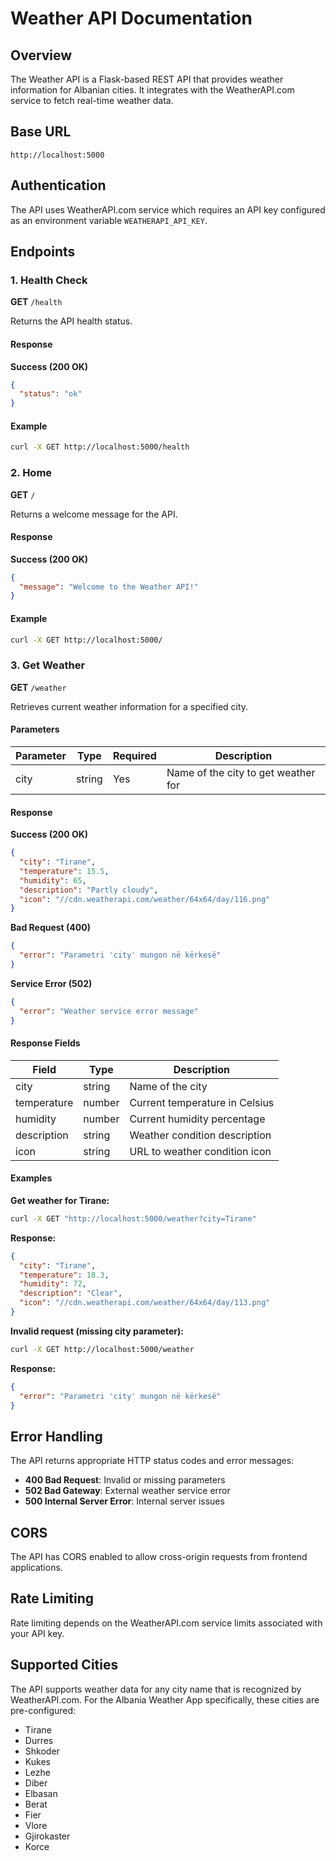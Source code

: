# Weather API Documentation

## Overview

The Weather API is a Flask-based REST API that provides weather information for Albanian cities. It integrates with the WeatherAPI.com service to fetch real-time weather data.

## Base URL

```
http://localhost:5000
```

## Authentication

The API uses WeatherAPI.com service which requires an API key configured as an environment variable `WEATHERAPI_API_KEY`.

## Endpoints

### 1. Health Check

**GET** `/health`

Returns the API health status.

#### Response

**Success (200 OK)**
```json
{
  "status": "ok"
}
```

#### Example

```bash
curl -X GET http://localhost:5000/health
```

### 2. Home

**GET** `/`

Returns a welcome message for the API.

#### Response

**Success (200 OK)**
```json
{
  "message": "Welcome to the Weather API!"
}
```

#### Example

```bash
curl -X GET http://localhost:5000/
```

### 3. Get Weather

**GET** `/weather`

Retrieves current weather information for a specified city.

#### Parameters

| Parameter | Type   | Required | Description                    |
|-----------|--------|----------|--------------------------------|
| city      | string | Yes      | Name of the city to get weather for |

#### Response

**Success (200 OK)**
```json
{
  "city": "Tirane",
  "temperature": 15.5,
  "humidity": 65,
  "description": "Partly cloudy",
  "icon": "//cdn.weatherapi.com/weather/64x64/day/116.png"
}
```

**Bad Request (400)**
```json
{
  "error": "Parametri 'city' mungon në kërkesë"
}
```

**Service Error (502)**
```json
{
  "error": "Weather service error message"
}
```

#### Response Fields

| Field       | Type   | Description                           |
|-------------|--------|---------------------------------------|
| city        | string | Name of the city                      |
| temperature | number | Current temperature in Celsius        |
| humidity    | number | Current humidity percentage           |
| description | string | Weather condition description         |
| icon        | string | URL to weather condition icon         |

#### Examples

**Get weather for Tirane:**
```bash
curl -X GET "http://localhost:5000/weather?city=Tirane"
```

**Response:**
```json
{
  "city": "Tirane",
  "temperature": 18.3,
  "humidity": 72,
  "description": "Clear",
  "icon": "//cdn.weatherapi.com/weather/64x64/day/113.png"
}
```

**Invalid request (missing city parameter):**
```bash
curl -X GET http://localhost:5000/weather
```

**Response:**
```json
{
  "error": "Parametri 'city' mungon në kërkesë"
}
```

## Error Handling

The API returns appropriate HTTP status codes and error messages:

- **400 Bad Request**: Invalid or missing parameters
- **502 Bad Gateway**: External weather service error
- **500 Internal Server Error**: Internal server issues

## CORS

The API has CORS enabled to allow cross-origin requests from frontend applications.

## Rate Limiting

Rate limiting depends on the WeatherAPI.com service limits associated with your API key.

## Supported Cities

The API supports weather data for any city name that is recognized by WeatherAPI.com. For the Albania Weather App specifically, these cities are pre-configured:

- Tirane
- Durres
- Shkoder
- Kukes
- Lezhe
- Diber
- Elbasan
- Berat
- Fier
- Vlore
- Gjirokaster
- Korce